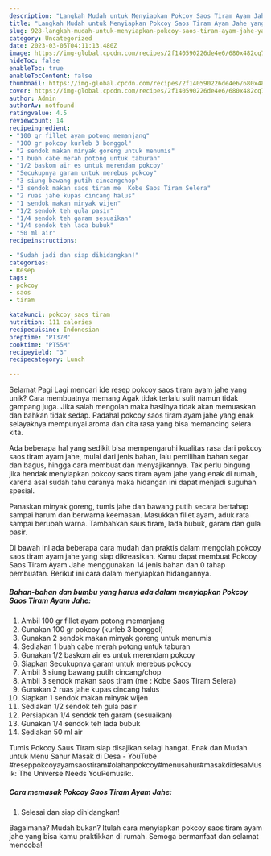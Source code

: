 ```yaml
---
description: "Langkah Mudah untuk Menyiapkan Pokcoy Saos Tiram Ayam Jahe yang Lezat, Lezat"
title: "Langkah Mudah untuk Menyiapkan Pokcoy Saos Tiram Ayam Jahe yang Lezat, Lezat"
slug: 928-langkah-mudah-untuk-menyiapkan-pokcoy-saos-tiram-ayam-jahe-yang-lezat-lezat
category: Uncategorized
date: 2023-03-05T04:11:13.480Z
image: https://img-global.cpcdn.com/recipes/2f140590226de4e6/680x482cq70/pokcoy-saos-tiram-ayam-jahe-foto-resep-utama.jpg
hideToc: false
enableToc: true
enableTocContent: false
thumbnail: https://img-global.cpcdn.com/recipes/2f140590226de4e6/680x482cq70/pokcoy-saos-tiram-ayam-jahe-foto-resep-utama.jpg
cover: https://img-global.cpcdn.com/recipes/2f140590226de4e6/680x482cq70/pokcoy-saos-tiram-ayam-jahe-foto-resep-utama.jpg
author: Admin
authorAv: notfound
ratingvalue: 4.5
reviewcount: 14
recipeingredient:
- "100 gr fillet ayam potong memanjang"
- "100 gr pokcoy kurleb 3 bonggol"
- "2 sendok makan minyak goreng untuk menumis"
- "1 buah cabe merah potong untuk taburan"
- "1/2 baskom air es untuk merendam pokcoy"
- "Secukupnya garam untuk merebus pokcoy"
- "3 siung bawang putih cincangchop"
- "3 sendok makan saos tiram me  Kobe Saos Tiram Selera"
- "2 ruas jahe kupas cincang halus"
- "1 sendok makan minyak wijen"
- "1/2 sendok teh gula pasir"
- "1/4 sendok teh garam sesuaikan"
- "1/4 sendok teh lada bubuk"
- "50 ml air"
recipeinstructions:

- "Sudah jadi dan siap dihidangkan!"
categories:
- Resep
tags:
- pokcoy
- saos
- tiram

katakunci: pokcoy saos tiram 
nutrition: 111 calories
recipecuisine: Indonesian
preptime: "PT37M"
cooktime: "PT55M"
recipeyield: "3"
recipecategory: Lunch

---
```



Selamat Pagi Lagi mencari ide resep pokcoy saos tiram ayam jahe yang unik? Cara membuatnya memang Agak tidak terlalu sulit namun tidak gampang juga. Jika salah mengolah maka hasilnya tidak akan memuaskan dan bahkan tidak sedap. Padahal pokcoy saos tiram ayam jahe yang enak selayaknya mempunyai aroma dan cita rasa yang bisa memancing selera kita.


Ada beberapa hal yang sedikit bisa mempengaruhi kualitas rasa dari pokcoy saos tiram ayam jahe, mulai dari jenis bahan, lalu pemilihan bahan segar dan bagus, hingga cara membuat dan menyajikannya. Tak perlu bingung jika hendak menyiapkan pokcoy saos tiram ayam jahe yang enak di rumah, karena asal sudah tahu caranya maka hidangan ini dapat menjadi suguhan spesial.

Panaskan minyak goreng, tumis jahe dan bawang putih secara bertahap sampai harum dan berwarna keemasan. Masukkan fillet ayam, aduk rata sampai berubah warna. Tambahkan saus tiram, lada bubuk, garam dan gula pasir.


Di bawah ini ada beberapa cara mudah dan praktis dalam mengolah pokcoy saos tiram ayam jahe yang siap dikreasikan. Kamu dapat membuat Pokcoy Saos Tiram Ayam Jahe menggunakan 14 jenis bahan dan 0 tahap pembuatan. Berikut ini cara dalam menyiapkan hidangannya.

<!--inarticleads1-->

##### Bahan-bahan dan bumbu yang harus ada dalam menyiapkan Pokcoy Saos Tiram Ayam Jahe:

1. Ambil 100 gr fillet ayam potong memanjang
1. Gunakan 100 gr pokcoy (kurleb 3 bonggol)
1. Gunakan 2 sendok makan minyak goreng untuk menumis
1. Sediakan 1 buah cabe merah potong untuk taburan
1. Gunakan 1/2 baskom air es untuk merendam pokcoy
1. Siapkan Secukupnya garam untuk merebus pokcoy
1. Ambil 3 siung bawang putih cincang/chop
1. Ambil 3 sendok makan saos tiram (me : Kobe Saos Tiram Selera)
1. Gunakan 2 ruas jahe kupas cincang halus
1. Siapkan 1 sendok makan minyak wijen
1. Sediakan 1/2 sendok teh gula pasir
1. Persiapkan 1/4 sendok teh garam (sesuaikan)
1. Gunakan 1/4 sendok teh lada bubuk
1. Sediakan 50 ml air


Tumis Pokcoy Saus Tiram siap disajikan selagi hangat. Enak dan Mudah untuk Menu Sahur Masak di Desa - YouTube #reseppokcoyayamsaostiram#olahanpokcoy#menusahur#masakdidesaMusik: The Universe Needs YouPemusik:. 

<!--inarticleads2-->

##### Cara memasak Pokcoy Saos Tiram Ayam Jahe:


1. Selesai dan siap dihidangkan!



Bagaimana? Mudah bukan? Itulah cara menyiapkan pokcoy saos tiram ayam jahe yang bisa kamu praktikkan di rumah. Semoga bermanfaat dan selamat mencoba!
